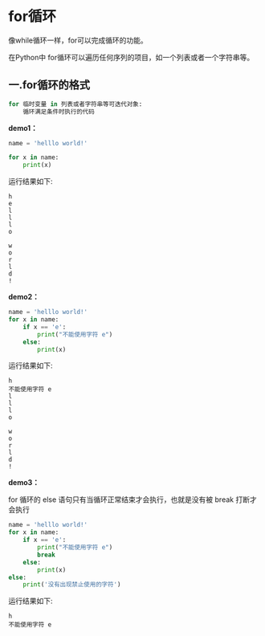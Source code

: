 # for循环

像while循环一样，for可以完成循环的功能。

在Python中 for循环可以遍历任何序列的项目，如一个列表或者一个字符串等。

## 一.for循环的格式

```python
for 临时变量 in 列表或者字符串等可迭代对象:
    循环满足条件时执行的代码
```

**demo1：**

```python
name = 'helllo world!'

for x in name:
    print(x)
```

运行结果如下:

```
h
e
l
l
l
o
 
w
o
r
l
d
!
```

**demo2：**

```python
name = 'helllo world!'
for x in name:
    if x == 'e':
        print("不能使用字符 e")
    else:
        print(x)
```

运行结果如下:

```
h
不能使用字符 e
l
l
l
o
 
w
o
r
l
d
!
```

**demo3：**

for 循环的 else 语句只有当循环正常结束才会执行，也就是没有被 break 打断才会执行

```python
name = 'helllo world!'
for x in name:
    if x == 'e':
        print("不能使用字符 e")
        break
    else:
        print(x)
else:
    print('没有出现禁止使用的字符')
```

运行结果如下:

```
h
不能使用字符 e
```

